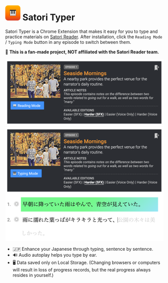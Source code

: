 

# ![icon48](src/icons/icon48.png) Satori Typer

Satori Typer is a Chrome Extension that makes it easy for you to type and practice materials on [Satori Reader](https://www.satorireader.com/). After installation, click the `Reading Mode` / `Typing Mode` button in any episode to switch between them.

🚨 **This is a fan-made project, NOT affiliated with the Satori Reader team.**

![Reading Mode Demo](README-assets/reading-mode.png)
![Typing Mode Demo](README-assets/typing-mode.png)

- 🇯🇵 Enhance your Japanese through typing, sentence by sentence.
- 🔊 Audio autoplay helps you type by ear.
- 🖥 Data saved only on Local Storage. (Changing browsers or computers will result in loss of progress records, but the real progress always resides in yourself.)

